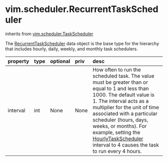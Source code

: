 vim.scheduler.RecurrentTaskScheduler
====================================
inherits from [vim.scheduler.TaskScheduler](docs/vim.scheduler.TaskScheduler.md)


The <a href="vim.scheduler.RecurrentTaskScheduler.md">RecurrentTaskScheduler</a> data object is the base type for   the hierarchy that includes hourly, daily, weekly, and monthly task schedulers.

| property | type | optional | priv | desc |
|:---------|:-----|:---------|:-----|:-----|
| interval | int | None | None | How often to run the scheduled task. The value must be greater than    or equal to 1 and less than 1000. The default value is 1.   The interval acts as a multiplier for the unit of time associated   with a particular scheduler (hours, days, weeks, or months).    For example, setting the <a href="vim.scheduler.HourlyTaskScheduler.md">HourlyTaskScheduler</a> interval    to 4 causes the task to run every 4 hours. |


